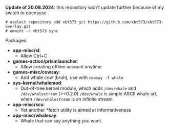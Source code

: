 **Update of 20.08.2024**: this repository won't update further because of my switch to opensuse

```
# eselect repository add xbt573 git https://github.com/xbt573/xbt573-overlay.git
# emaint -r xbt573 sync
```

Packages:
* **app-misc/sl**:
    * Allow Ctrl+C
* **games-action/prismlauncher**:
    * Allow creating offline account anytime
* **games-misc/cowsay**:
    * Add whale cow (bruh), use with `cowsay -f whale`
* **sys-kernel/whalemod**:
    * Out-of-tree kernel module, which adds `/dev/whale` and `/dev/whalestream` (>=0.2.0)
      `/dev/whale` is simple ASCII whale art, when `/dev/whalestream` is an infinite stream
* **app-misc/scu**:
    * Yet another \*fetch utility is aimed at informativeness
* **app-misc/whalesay**:
    * Whale that can say anything you want.
